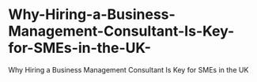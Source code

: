 # Why-Hiring-a-Business-Management-Consultant-Is-Key-for-SMEs-in-the-UK-
Why Hiring a Business Management Consultant Is Key for SMEs in the UK 
